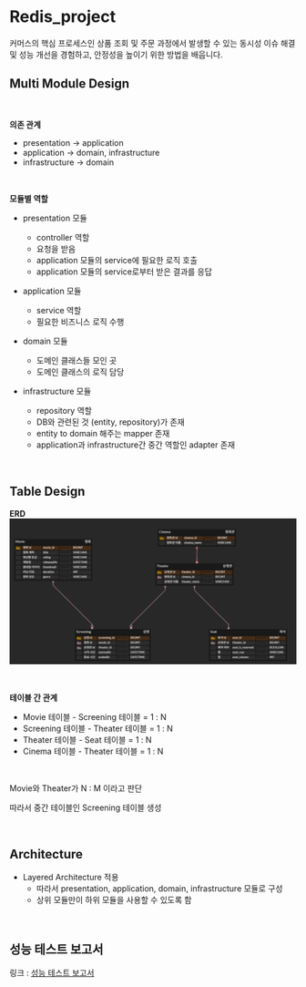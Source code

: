 # Redis_project

커머스의 핵심 프로세스인 상품 조회 및 주문 과정에서 발생할 수 있는 동시성 이슈 해결 및 성능 개선을 경험하고, 안정성을 높이기 위한 방법을 배웁니다.

## Multi Module Design

<br>

**의존 관계**

- presentation -> application
- application -> domain, infrastructure
- infrastructure -> domain

<br>

**모듈별 역할**

- presentation 모듈
    - controller 역할
    - 요청을 받음
    - application 모듈의 service에 필요한 로직 호출
    - application 모듈의 service로부터 받은 결과를 응답

- application 모듈
    - service 역할
    - 필요한 비즈니스 로직 수행

- domain 모듈
    - 도메인 클래스들 모인 곳
    - 도메인 클래스의 로직 담당

- infrastructure 모듈
    - repository 역할
    - DB와 관련된 것 (entity, repository)가 존재
    - entity to domain 해주는 mapper 존재
    - application과 infrastructure간 중간 역할인 adapter 존재

<br>

## Table Design

**ERD**
![DB 테이블](db_table_v2.png)

<br>

**테이블 간 관계**

- Movie 테이블 - Screening 테이블 = 1 : N
- Screening 테이블 - Theater 테이블 = 1 : N
- Theater 테이블 - Seat 테이블 = 1 : N
- Cinema 테이블 - Theater 테이블 = 1 : N

<br> 

Movie와 Theater가 N : M 이라고 판단

따라서 중간 테이블인 Screening 테이블 생성

<br>

## Architecture

- Layered Architecture 적용
    - 따라서 presentation, application, domain, infrastructure 모듈로 구성
    - 상위 모듈만이 하위 모듈을 사용할 수 있도록 함

<br>

## 성능 테스트 보고서

링크 : [성능 테스트 보고서](https://cj-1998.notion.site/1be173b71de2801ca6faeb654507de83)

